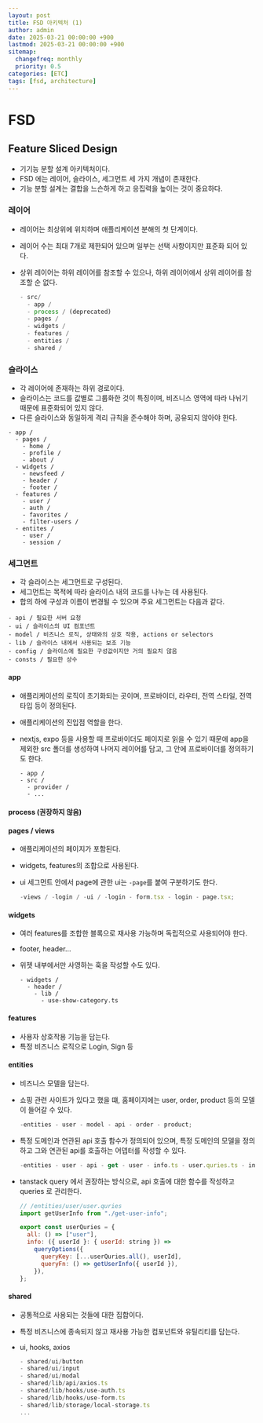 ```yaml
---
layout: post
title: FSD 아키텍처 (1)
author: admin
date: 2025-03-21 00:00:00 +900
lastmod: 2025-03-21 00:00:00 +900
sitemap:
  changefreq: monthly
  priority: 0.5
categories: [ETC]
tags: [fsd, architecture]
---
```


# FSD

## Feature Sliced Design

- 기기능 분할 설계 아키텍처이다.
- FSD 에는 레이어, 슬라이스, 세그먼트 세 가지 개념이 존재한다.
- 기능 분할 설계는 결합을 느슨하게 하고 응집력을 높이는 것이 중요하다.

### 레이어

- 레이어는 최상위에 위치하며 애플리케이션 분해의 첫 단계이다.
- 레이어 수는 최대 7개로 제한되어 있으며 일부는 선택 사항이지만 표준화 되어 있다.
- 상위 레이어는 하위 레이어를 참조할 수 있으나, 하위 레이어에서 상위 레이어를 참조할 순 없다.

  ```js
  - src/
    - app /
    - process / (deprecated)
    - pages /
    - widgets /
    - features /
    - entities /
    - shared /
  ```

### 슬라이스

- 각 레이어에 존재하는 하위 경로이다.
- 슬라이스는 코드를 값별로 그룹화한 것이 특징이며, 비즈니스 영역에 따라 나뉘기 때문에 표준화되어 있지 않다.
- 다른 슬라이스와 동일하게 격리 규칙을 준수해야 하며, 공유되지 않아야 한다.

```
- app /
  - pages /
    - home /
    - profile /
    - about /
  - widgets /
    - newsfeed /
    - header /
    - footer /
  - features /
    - user /
    - auth /
    - favorites /
    - filter-users /
  - entites /
    - user /
    - session /
```

### 세그먼트

- 각 슬라이스는 세그먼트로 구성된다.
- 세그먼트는 목적에 따라 슬라이스 내의 코드를 나누는 데 사용된다.
- 합의 하에 구성과 이름이 변경될 수 있으며 주요 세그먼트는 다음과 같다.

```
- api / 필요한 서버 요청
- ui / 슬라이스의 UI 컴포넌트
- model / 비즈니스 로직, 상태와의 상호 작용, actions or selectors
- lib / 슬라이스 내에서 사용되는 보조 기능
- config / 슬라이스에 필요한 구성값이지만 거의 필요치 않음
- consts / 필요한 상수
```

#### app

- 애플리케이션의 로직이 초기화되는 곳이며, 프로바이더, 라우터, 전역 스타일, 전역 타입 등이 정의된다.
- 애플리케이션의 진입점 역할을 한다.
- nextjs, expo 등을 사용할 때 프로바이더도 페이지로 읽을 수 있기 때문에 app을 제외한 src 폴더를 생성하여 나머지 레이어를 담고, 그 안에 프로바이더를 정의하기도 한다.

  ```
  - app /
  - src /
    - provider /
    - ...
  ```

#### process (권장하지 않음)

#### pages / views

- 애플리케이션의 페이지가 포함된다.
- widgets, features의 조합으로 사용된다.
- ui 세그먼트 안에서 page에 관한 ui는 `-page`를 붙여 구분하기도 한다.

  ```js
  -views / -login / -ui / -login - form.tsx - login - page.tsx;
  ```

#### widgets

- 여러 features를 조합한 블록으로 재사용 가능하며 독립적으로 사용되어야 한다.
- footer, header...
- 위젯 내부에서만 사영하는 훅을 작성할 수도 있다.

  ```
  - widgets /
    - header /
      - lib /
        - use-show-category.ts
  ```

#### features

- 사용자 상호작용 기능을 담는다.
- 특정 비즈니스 로직으로 Login, Sign 등

#### entities

- 비즈니스 모델을 담는다.
- 쇼핑 관련 사이트가 있다고 했을 떄, 홈페이지에는 user, order, product 등의 모델이 들어갈 수 있다.

  ```js
  -entities - user - model - api - order - product;
  ```

- 특정 도메인과 연관된 api 호출 함수가 정의되어 있으며, 특정 도메인의 모델을 정의하고 그와 연관된 api를 호출하는 어뎁터를 작성할 수 있다.

  ```js
  -entities - user - api - get - user - info.ts - user.quries.ts - index.ts;
  ```

- tanstack query 에서 권장하는 방식으로, api 호출에 대한 함수를 작성하고 queries 로 관리한다.

  ```js
  // /entities/user/user.quries
  import getUserInfo from "./get-user-info";

  export const userQuries = {
    all: () => ["user"],
    info: ({ userId }: { userId: string }) =>
      queryOptions({
        queryKey: [...userQuries.all(), userId],
        queryFn: () => getUserInfo({ userId }),
      }),
  };
  ```

#### shared

- 공통적으로 사용되는 것들에 대한 집합이다.
- 특정 비즈니스에 종속되지 않고 재사용 가능한 컴포넌트와 유틸리티를 담는다.
- ui, hooks, axios

  ```js
  - shared/ui/button
  - shared/ui/input
  - shared/ui/modal
  - shared/lib/api/axios.ts
  - shared/lib/hooks/use-auth.ts
  - shared/lib/hooks/use-form.ts
  - shared/lib/storage/local-storage.ts
  ...
  ```
